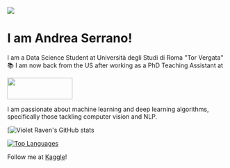 ![](https://media.giphy.com/media/26xBwdIuRJiAIqHwA/giphy.gif?cid=ecf05e479p3huxabwbs909smt9v46bwpcae42f48yh8isz6d&rid=giphy.gif&ct=g)

# I am Andrea Serrano!

I am a Data Science Student at Università degli Studi di Roma "Tor Vergata" :books:
I am now back from the US after working as a PhD Teaching Assistant at 

<img src="https://user-images.githubusercontent.com/34713088/130789828-6b4d080a-53f6-4786-b8ec-3319f6483917.png" width="150" height="50"> 


I am passionate about machine learning and deep learning algorithms, specifically those tackling computer vision and NLP.

[![Violet Raven's GitHub stats](https://github-readme-stats.vercel.app/api?username=violetraven&show_icons=true&theme=dracula)


[![Top Languages](https://github-readme-stats.vercel.app/api/top-langs/?username=violetraven&layout=compact)](https://github.com/violetraven/github-readme-stats)

Follow me at [Kaggle](https://www.kaggle.com/andreaserrano)!

